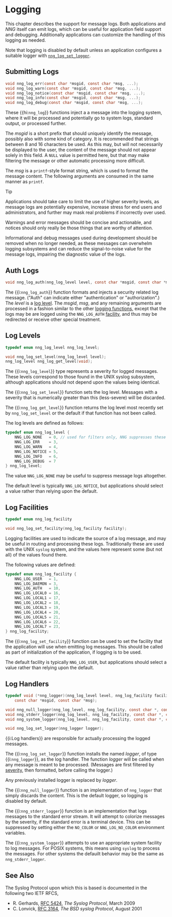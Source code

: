 # Logging

This chapter describes the support for message logs.
Both applications and _NNG_ itself can emit logs, which can be useful
for application field support and debugging. Additionally applications
can customize the handling of this logging as needed.

Note that logging is disabled by default unless an application
configures a suitable logger with [`nng_log_set_logger`][log_logger].

## Submitting Logs

```c
void nng_log_err(const char *msgid, const char *msg, ...);
void nng_log_warn(const char *msgid, const char *msg, ...);
void nng_log_notice(const char *msgid, const char *msg, ...);
void nng_log_info(const char *msgid, const char *msg, ...);
void nng_log_debug(const char *msgid, const char *msg, ...);
```

These {{hi:`nng_log`}} functions inject a a message into the
logging system, where it will be processed and potentially go to
system logs, standard output, or processed further.

The _msgid_ is a short prefix that should uniquely identify the message,
possibly also with some kind of category. It is recommended that
strings between 8 and 16 characters be used. As this may, but will not necessarily
be displayed to the user, the content of the message should not appear
solely in this field. A `NULL` value is permitted here, but that may
make filtering the message or other automatic processing more difficult.

The _msg_ is a `printf`-style format string, which is used to format the
message content. The following arguments are consumed in the
same manner as `printf`.

> [!TIP]
> Applications should take care to limit the use of higher severity levels, as message logs
> are potentially expensive, increase stress for end users and administrators, and further may
> mask real problems if incorrectly over used.
>
> Warnings and error messages should be concise and actionable, and notices should only
> really be those things that are worthy of attention.
>
> Informational and debug messages used during development should be removed when no longer
> needed, as these messages can overwhelm logging subsystems and can reduce the
> signal-to-noise value for the message logs, impairing the diagnostic value of the logs.

## Auth Logs

```c
void nng_log_auth(nng_log_level level, const char *msgid, const char *msg, ...);
```

The {{i:`nng_log_auth`}} function formats and injects a security related log message.
("Auth" can indicate either "authentication" or "authorization".)
The _level_ is a [log level][log_level].
The _msgid_, _msg_, and any remaining arguments are processed in a fashion
similar to the other [logging functions][submitting_logs], except that the
logs may be are logged using the `NNG_LOG_AUTH` [facility][log_facility], and thus may be
redirected or receive other special treatment.

## Log Levels

```c
typedef enum nng_log_level nng_log_level;

void nng_log_set_level(nng_log_level level);
nng_log_level nng_log_get_level(void);
```

The {{i:`nng_log_level`}} type represents a severity for logged messages.
These levels correspond to those found in the UNIX syslog subsystem,
although applications should not depend upon the values being identical.

The {{i:`nng_log_set_level`}} function sets the log level.
Messages with a severity that is numerically greater than this (less-severe)
will be discarded.

The {{i:`nng_log_get_level`}} function returns the log level most recently
set by `nng_log_set_level` or the default
if that function has not been called.

The log levels are defined as follows:

```c
typedef enum nng_log_level {
    NNG_LOG_NONE   = 0, // used for filters only, NNG suppresses these
    NNG_LOG_ERR    = 3,
    NNG_LOG_WARN   = 4,
    NNG_LOG_NOTICE = 5,
    NNG_LOG_INFO   = 6,
    NNG_LOG_DEBUG  = 7
} nng_log_level;
```

The value `NNG_LOG_NONE` may be useful to suppress message logs altogether.

The default level is typically `NNG_LOG_NOTICE`, but applications should
select a value rather than relying upon the default.

## Log Facilities

```c
typedef enum nng_log_facility

void nng_log_set_facility(nng_log_facility facility);
```

Logging facilities are used to indicate the source of a log message,
and may be useful in routing and processing these logs.
Traditionally these are used with the UNIX `syslog` system, and
the values here represent some (but not all) of the values found there.

The following values are defined:

```c
typedef enum nng_log_facility {
    NNG_LOG_USER   = 1,
    NNG_LOG_DAEMON = 3,
    NNG_LOG_AUTH   = 10,
    NNG_LOG_LOCAL0 = 16,
    NNG_LOG_LOCAL1 = 17,
    NNG_LOG_LOCAL2 = 18,
    NNG_LOG_LOCAL3 = 19,
    NNG_LOG_LOCAL4 = 20,
    NNG_LOG_LOCAL5 = 21,
    NNG_LOG_LOCAL6 = 22,
    NNG_LOG_LOCAL7 = 23,
} nng_log_facility;
```

The {{i:`nng_log_set_facility`}} function can be used to
set the facility that the application will use when emitting log
messages. This should be called as part of initialization of the
application, if logging is to be used.

The default facility is typically `NNG_LOG_USER`, but applications should
select a value rather than relying upon the default.

## Log Handlers

```c
typedef void (*nng_logger)(nng_log_level level, nng_log_facility facility,
    const char *msgid, const char *msg);

void nng_null_logger(nng_log_level, nng_log_facility, const char *, const char *);
void nng_stderr_logger(nng_log_level, nng_log_facility, const char *, const char *);
void nng_system_logger(nng_log_level, nng_log_facility, const char *, const char *);

void nng_log_set_logger(nng_logger logger);
```

{{i:Log handlers}} are responsible for actually processing the logged messages.

The {{i:`nng_log_set_logger`}} function installs the named _logger_, of type {{i:`nng_logger`}},
as the log handler. The function _logger_ will be called when any message is meant to
be processed. (Messages are first filtered by [severity][log_level], then formatted,
before calling the logger.)

Any previously installed logger is replaced by _logger_.

The {{i:`nng_null_logger`}} function is an implementation of `nng_logger` that simply discards the content.
This is the default logger, so logging is disabled by default.

The {{i:`nng_stderr_logger`}} function is an implementation that logs messages to the standard error stream.
It will attempt to colorize messages by the severity, if the standard error is a terminal device.
This can be suppressed by setting either the `NO_COLOR` or `NNG_LOG_NO_COLOR` environment variables.

The {{i:`nng_system_logger`}} attempts to use an appropriate system facility to log messages.
For POSIX systems, this means using `syslog` to process the messages.
For other systems the defauilt behavior may be the same as `nng_stderr_logger`.

## See Also

The Syslog Protocol upon which this is based is documented in the following two IETF
RFCS,

- R. Gerhards, [RFC 5424](https://datatracker.ietf.org/doc/html/rfc5424), _The Syslog Protocol_,
  March 2009
- C. Lonvick, [RFC 3164](https://datatracker.ietf.org/doc/html/rfc3164), _The BSD syslog Protocol_,
  August 2001

[log_level]: #log-levels
[log_facility]: #log-facilities
[log_logger]: #log-handlers
[submitting_logs]: #submitting-logs

